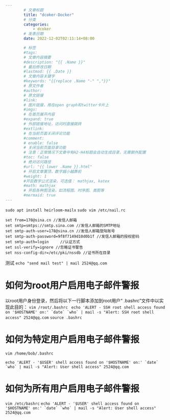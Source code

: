```yaml
---
        # 文章标题
        title: "dcoker-Docker"
        # 分类
        categories: 
            - dcoker
        # 发表日期
        date: 2022-12-02T02:11:14+08:00

        # 标签
        #tags:
        # 文章内容摘要
        #description: "{{ .Name }}" 
        # 最后修改日期
        #lastmod: {{ .Date }}
        # 文章内容关键字
        #keywords: "{{replace .Name "-" ","}}"
        # 原文作者
        #author:
        # 原文链接
        #link:
        # 图片链接，用在open graph和twitter卡片上
        #imgs:
        # 在首页展开内容
        #expand: true
        # 外部链接地址，访问时直接跳转
        #extlink:
        # 在当前页面关闭评论功能
        #comment:
        # enable: false
        # 关闭当前页面目录功能
        # 注意：正常情况下文章中有H2-H4标题会自动生成目录，无需额外配置
        #toc: false
        # 绝对访问路径
        #url: "{{ lower .Name }}.html"
        # 开启文章置顶，数字越小越靠前
        #weight: 1
        #开启数学公式渲染，可选值： mathjax, katex
        #math: mathjax
        # 开启各种图渲染，如流程图、时序图、类图等
        #mermaid: true
--- 
```


```sudo apt install heirloom-mailx```
```sudo vim /etc/nail.rc```
```
set from=178@sina.cn //发信人邮箱
set smtp=smtps://smtp.sina.com //发信人邮箱的SMTP地址
set smtp-auth-user=178@sina.cn //发信人邮箱登陆账号
set smtp-auth-password=9f8f7149d10d0b1f //发信人邮箱的授权密码
set smtp-auth=login     //认证方式
set ssl-verify=ignore //忽略证书警告
set nss-config-dir=/etc/pki/nssdb //证书所在目录
```

测试
```echo "send mail test" | mail 2524@qq.com```


# 如何为root用户启用电子邮件警报

以root用户身份登录，然后将以下一行脚本添加到root用户“ .bashrc”文件中以实现此目的：
```vim /root/.bashrc ```
```echo 'ALERT - SSH root shell access found on '$HOSTNAME' on:' `date` `who` | mail -s "Alert: SSH root shell access" 2524@qq.com```
```source .bashrc```

# 如何为特定用户启用电子邮件警报

```vim /home/bob/.bashrc ```

```echo 'ALERT - '$USER' shell access found on '$HOSTNAME' on:' `date` `who` | mail -s "Alert: User shell access" 2524@qq.com```

# 如何为所有用户启用电子邮件警报
```vim /etc/bashrc```
```echo 'ALERT - '$USER' shell access found on '$HOSTNAME' on:' `date` `who` | mail -s "Alert: User shell access"  2524@qq.com```


